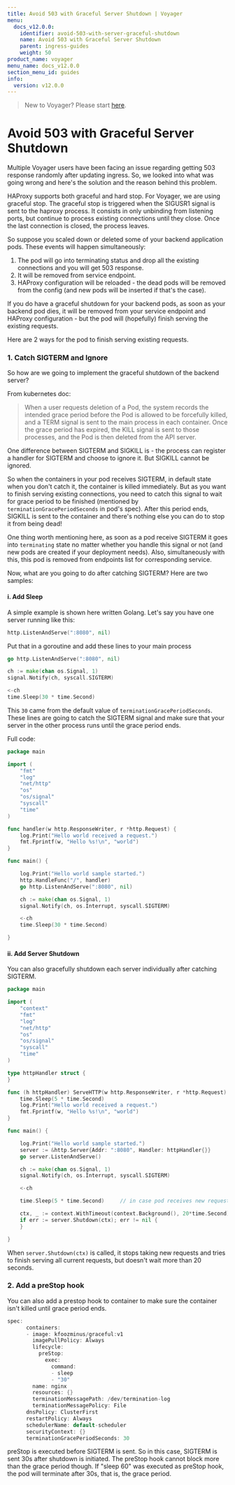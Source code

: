 ```yaml
---
title: Avoid 503 with Graceful Server Shutdown | Voyager
menu:
  docs_v12.0.0:
    identifier: avoid-503-with-server-graceful-shutdown
    name: Avoid 503 with Graceful Server Shutdown
    parent: ingress-guides
    weight: 50
product_name: voyager
menu_name: docs_v12.0.0
section_menu_id: guides
info:
  version: v12.0.0
---
```


> New to Voyager? Please start [here](/docs/v12.0.0/concepts/overview).

# Avoid 503 with Graceful Server Shutdown

Multiple Voyager users have been facing an issue regarding getting 503 response randomly after updating ingress. So, we looked into what was going wrong and here's the solution and the reason behind this problem.

HAProxy supports both graceful and hard stop. For Voyager, we are using graceful stop. The graceful stop is triggered when the SIGUSR1 signal is sent to the haproxy process. It consists in only unbinding from listening ports, but continue to process existing connections until they close. Once the last connection is closed, the process leaves.

So suppose you scaled down or deleted some of your backend application pods. These events will happen simultaneously:

1. The pod will go into terminating status and drop all the existing connections and you will get 503 response.
2. It will be removed from service endpoint.
3. HAProxy configuration will be reloaded - the dead pods will be removed from the config (and new pods will be inserted if that's the case).

If you do have a graceful shutdown for your backend pods, as soon as your backend pod dies, it will be removed from your service endpoint and HAProxy configuration - but the pod will (hopefully) finish serving the existing requests.

Here are 2 ways for the pod to finish serving existing requests.

### 1. Catch SIGTERM and Ignore

So how are we going to implement the graceful shutdown of the backend server?

From kubernetes doc:

> When a user requests deletion of a Pod, the system records the intended grace period before the Pod is allowed to be forcefully killed, and a TERM signal is sent to the main process in each container. Once the grace period has expired, the KILL signal is sent to those processes, and the Pod is then deleted from the API server.

One difference between SIGTERM and SIGKILL is - the process can register a handler for SIGTERM and choose to ignore it. But SIGKILL cannot be ignored.

So when the containers in your pod receives SIGTERM, in default state when you don't catch it, the container is killed immediately. But as you want to finish serving existing connections, you need to catch this signal to wait for grace period to be finished (mentioned by `terminationGracePeriodSeconds` in pod's spec). After this period ends, SIGKILL is sent to the container and there's nothing else you can do to stop it from being dead!

One thing worth mentioning here, as soon as a pod receive SIGTERM it goes into `terminating` state no matter whether you handle this signal or not (and new pods are created if your deployment needs). Also, simultaneously with this, this pod is removed from endpoints list for corresponding service.

Now, what are you going to do after catching SIGTERM? Here are two samples:

#### i. Add Sleep

A simple example is shown here written Golang. Let's say you have one server running like this:

```go
http.ListenAndServe(":8080", nil)
```

Put that in a goroutine and add these lines to your main process

```go
go http.ListenAndServe(":8080", nil)

ch := make(chan os.Signal, 1)
signal.Notify(ch, syscall.SIGTERM)

<-ch
time.Sleep(30 * time.Second)
```

This `30` came from the default value of `terminationGracePeriodSeconds`. These lines are going to catch the SIGTERM signal and make sure that your server in the other process runs until the grace period ends.

Full code:

```go
package main

import (
	"fmt"
	"log"
	"net/http"
	"os"
	"os/signal"
	"syscall"
	"time"
)

func handler(w http.ResponseWriter, r *http.Request) {
	log.Print("Hello world received a request.")
	fmt.Fprintf(w, "Hello %s!\n", "world")
}

func main() {

	log.Print("Hello world sample started.")
	http.HandleFunc("/", handler)
	go http.ListenAndServe(":8080", nil)

	ch := make(chan os.Signal, 1)
	signal.Notify(ch, os.Interrupt, syscall.SIGTERM)

	<-ch
	time.Sleep(30 * time.Second)

}
```

#### ii. Add Server Shutdown

You can also gracefully shutdown each server individually after catching SIGTERM.

```go
package main

import (
	"context"
	"fmt"
	"log"
	"net/http"
	"os"
	"os/signal"
	"syscall"
	"time"
)

type httpHandler struct {
}

func (h httpHandler) ServeHTTP(w http.ResponseWriter, r *http.Request) {
	time.Sleep(5 * time.Second)
	log.Print("Hello world received a request.")
	fmt.Fprintf(w, "Hello %s!\n", "world")
}

func main() {

	log.Print("Hello world sample started.")
	server := &http.Server{Addr: ":8080", Handler: httpHandler{}}
	go server.ListenAndServe()

	ch := make(chan os.Signal, 1)
	signal.Notify(ch, os.Interrupt, syscall.SIGTERM)

	<-ch

	time.Sleep(5 * time.Second)		// in case pod receives new request

	ctx, _ := context.WithTimeout(context.Background(), 20*time.Second)
	if err := server.Shutdown(ctx); err != nil {
	}

}
```

When `server.Shutdown(ctx)` is called, it stops taking new requests and tries to finish serving all current requests, but doesn't wait more than 20 seconds.

### 2. Add a preStop hook

You can also add a prestop hook to container to make sure the container isn't killed until grace period ends.

```go
spec:
      containers:
      - image: kfoozminus/graceful:v1
        imagePullPolicy: Always
        lifecycle:
          preStop:
            exec:
              command:
              - sleep
              - "30"
        name: nginx
        resources: {}
        terminationMessagePath: /dev/termination-log
        terminationMessagePolicy: File
      dnsPolicy: ClusterFirst
      restartPolicy: Always
      schedulerName: default-scheduler
      securityContext: {}
      terminationGracePeriodSeconds: 30
```

preStop is executed before SIGTERM is sent. So in this case, SIGTERM is sent 30s after shutdown is initiated. The preStop hook cannot block more than the grace period though. If "sleep 60" was executed as preStop hook, the pod will terminate after 30s, that is, the grace period.
